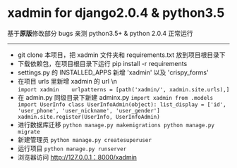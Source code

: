 # xadmin for django2.0.4 & python3.5


基于**原版**修改部分 bugs
亲测 python3.5+ & python 2.0.4 正常运行

------

- git clone 本项目，把 xadmin 文件夹和 requirements.txt 放到项目根目录下
- 下载依赖包，在项目根目录下运行 pip install -r requirements
- settings.py 的 INSTALLED_APPS 新增 'xadmin' 以及 'crispy_forms'
- 在项目 urls 里新增 xadmin 的 url \n  
   `import xadmin   
   urlpatterns = [path('xadmin/', xadmin.site.urls),]`
- 在 admin.py 同级目录下新建 adminx.py
	`import xadmin
	from .models import UserInfo
	class UserInfoAdmin(object):
	    list_display = ['id', 'user_phone', 'user_nickname', 'user_gender']
	xadmin.site.register(UserInfo, UserInfoAdmin)`
- 进行数据库迁移
  `python manage.py makemigrations
   python manage.py migrate`
- 新建管理员
  `python manage.py createsuperuser`
- 运行项目
  `python manage.py runserver`
- 浏览器访问
  http://127.0.0.1：8000/xadmin


